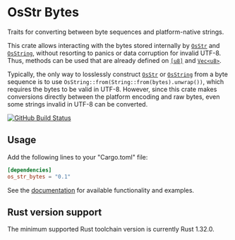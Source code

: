 # OsStr Bytes

Traits for converting between byte sequences and platform-native strings.

This crate allows interacting with the bytes stored internally by [`OsStr`] and
[`OsString`], without resorting to panics or data corruption for invalid UTF-8.
Thus, methods can be used that are already defined on [`[u8]`][slice] and
[`Vec<u8>`].

Typically, the only way to losslessly construct [`OsStr`] or [`OsString`] from
a byte sequence is to use `OsString::from(String::from(bytes).unwrap())`, which
requires the bytes to be valid in UTF-8. However, since this crate makes
conversions directly between the platform encoding and raw bytes, even some
strings invalid in UTF-8 can be converted.

[![GitHub Build Status](https://github.com/dylni/os_str_bytes/workflows/build/badge.svg?branch=master)](https://github.com/dylni/os_str_bytes/actions)

## Usage

Add the following lines to your "Cargo.toml" file:

```toml
[dependencies]
os_str_bytes = "0.1"
```

See the [documentation] for available functionality and examples.

## Rust version support

The minimum supported Rust toolchain version is currently Rust 1.32.0.

[documentation]: https://docs.rs/os_str_bytes
[slice]: https://doc.rust-lang.org/std/primitive.slice.html
[`OsStr`]: https://doc.rust-lang.org/std/ffi/struct.OsStr.html
[`OsString`]: https://doc.rust-lang.org/std/ffi/struct.OsString.html
[`Vec<u8>`]: https://doc.rust-lang.org/std/vec/struct.Vec.html
